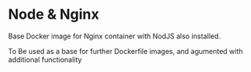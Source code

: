 Node & Nginx
============

Base Docker image for Nginx container with NodJS also installed.  

To Be used as a base for further Dockerfile images, and agumented with additional functionality


